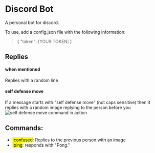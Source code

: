 # Discord Bot

A personal bot for discord.

To use, add a config.json file with the following information:
>{
>	"token": [YOUR TOKEN]
>}

## Replies

#### when mentioned
Replies with a random line

#### self defense move
If a message starts with "self defense move" (not caps sensitive) then it replies with a random image replying to the person before you
![self defense move command in action](https://cdn.discordapp.com/attachments/726529309904207933/846163100641001492/selfdefensemoveexample.png)

## Commands:
 - <mark>!confused</mark>: Replies to the previous person with an image
 - <mark>!ping</mark>: responds with "Pong."
